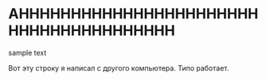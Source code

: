 # AHHHHHHHHHHHHHHHHHHHHHHHHHHHHHHHHHHHHHHH

sample text

Вот эту строку я написал с другого компьютера. Типо работает.
